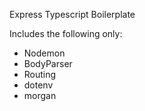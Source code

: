 Express Typescript Boilerplate

Includes the following only:
- Nodemon
- BodyParser
- Routing
- dotenv
- morgan

